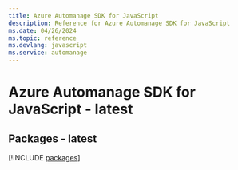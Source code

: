 ```yaml
---
title: Azure Automanage SDK for JavaScript
description: Reference for Azure Automanage SDK for JavaScript
ms.date: 04/26/2024
ms.topic: reference
ms.devlang: javascript
ms.service: automanage
---
```

# Azure Automanage SDK for JavaScript - latest
## Packages - latest
[!INCLUDE [packages](automanage-index.md)]